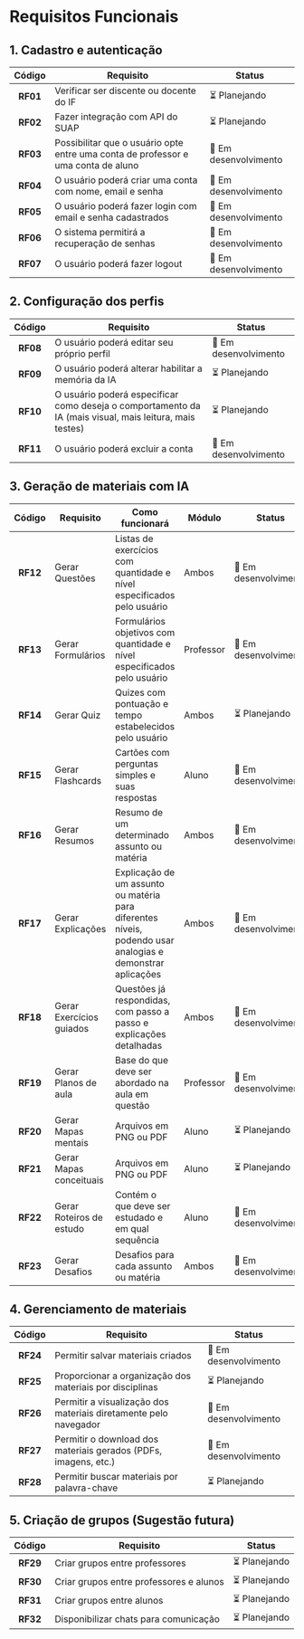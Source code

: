 # Requisitos Funcionais

## 1. Cadastro e autenticação

| Código   | Requisito                                                                         | Status                 |
| :------: | --------------------------------------------------------------------------------- | ---------------------- |
| **RF01** | Verificar ser discente ou docente do IF                                           | ⏳ Planejando         |
| **RF02** | Fazer integração com API do SUAP                                                  | ⏳ Planejando         |
| **RF03** | Possibilitar que o usuário opte entre uma conta de professor e uma conta de aluno | 🔧 Em desenvolvimento |
| **RF04** | O usuário poderá criar uma conta com nome, email e senha                          | 🔧 Em desenvolvimento |
| **RF05** | O usuário poderá fazer login com email e senha cadastrados                        | 🔧 Em desenvolvimento |
| **RF06** | O sistema permitirá a recuperação de senhas                                       | 🔧 Em desenvolvimento |
| **RF07** | O usuário poderá fazer logout                                                     | 🔧 Em desenvolvimento |

## 2. Configuração dos perfis

| Código   | Requisito                                                                                               | Status                 |
| :-----:  | ------------------------------------------------------------------------------------------------------- | ---------------------- |
| **RF08** | O usuário poderá editar seu próprio perfil                                                              | 🔧 Em desenvolvimento |
| **RF09** | O usuário poderá alterar habilitar a memória da IA                                                      | ⏳ Planejando         |
| **RF10** | O usuário poderá especificar como deseja o comportamento da IA (mais visual, mais leitura, mais testes) | ⏳ Planejando         |
| **RF11** | O usuário poderá excluir a conta                                                                        | 🔧 Em desenvolvimento |
<!-- Não sei se RF01 é sobre configuração de perfis, mas ok -->

## 3. Geração de materiais com IA

| Código   | Requisito                              | Como funcionará                                                                                                 | Módulo    | Status                 |
| :------: | -------------------------------------- | --------------------------------------------------------------------------------------------------------------- | --------- | ---------------------- |
| **RF12** | Gerar Questões                         | Listas de exercícios com quantidade e nível especificados pelo usuário                                          | Ambos     | 🔧 Em desenvolvimento |
| **RF13** | Gerar Formulários                      | Formulários objetivos com quantidade e nível especificados pelo usuário                                         | Professor | 🔧 Em desenvolvimento |
| **RF14** | Gerar Quiz                             | Quizes com pontuação e tempo estabelecidos pelo usuário                                                         | Ambos     | ⏳ Planejando         |
| **RF15** | Gerar Flashcards                       | Cartões com perguntas simples e suas respostas                                                                  | Aluno     | 🔧 Em desenvolvimento |
| **RF16** | Gerar Resumos                          | Resumo de um determinado assunto ou matéria                                                                     | Ambos     | 🔧 Em desenvolvimento |
| **RF17** | Gerar Explicações                      | Explicação de um assunto ou matéria para diferentes níveis, podendo usar analogias e demonstrar aplicações      | Ambos     | 🔧 Em desenvolvimento |
| **RF18** | Gerar Exercícios guiados               | Questões já respondidas, com passo a passo e explicações detalhadas                                             | Ambos     | 🔧 Em desenvolvimento |
| **RF19** | Gerar Planos de aula                   | Base do que deve ser abordado na aula em questão                                                                | Professor | 🔧 Em desenvolvimento |
| **RF20** | Gerar Mapas mentais                    | Arquivos em PNG ou PDF                                                                                          | Aluno     | ⏳ Planejando         |
| **RF21** | Gerar Mapas conceituais                | Arquivos em PNG ou PDF                                                                                          | Aluno     | ⏳ Planejando         |
| **RF22** | Gerar Roteiros de estudo               | Contém o que deve ser estudado e em qual sequência                                                              | Aluno     | 🔧 Em desenvolvimento |
| **RF23** | Gerar Desafios                         | Desafios para cada assunto ou matéria                                                                           | Ambos     | 🔧 Em desenvolvimento |

## 4. Gerenciamento de materiais

| Código   | Requisito                                                        | Status                 |
| :------: | ---------------------------------------------------------------- | ---------------------- |
| **RF24** | Permitir salvar materiais criados                                | 🔧 Em desenvolvimento |
| **RF25** | Proporcionar a organização dos materiais por disciplinas         | ⏳ Planejando         |
| **RF26** | Permitir a visualização dos materiais diretamente pelo navegador | 🔧 Em desenvolvimento |
| **RF27** | Permitir o download dos materiais gerados (PDFs, imagens, etc.)  | 🔧 Em desenvolvimento |
| **RF28** | Permitir buscar materiais por palavra-chave                      | ⏳ Planejando         |

## 5. Criação de grupos (Sugestão futura)

| Código   | Requisito                                   | Status                 |
| :------: | ------------------------------------------- | ---------------------- |
| **RF29** | Criar grupos entre professores              | ⏳ Planejando         |
| **RF30** | Criar grupos entre professores e alunos     | ⏳ Planejando         |
| **RF31** | Criar grupos entre alunos                   | ⏳ Planejando         |
| **RF32** | Disponibilizar chats para comunicação       | ⏳ Planejando         |
